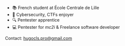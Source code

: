 - :books: French student at École Centrale de Lille
- :thought_balloon: Cybersecurity, CTFs enjoyer
- :mag: Pentester apprentice
- :computer: Pentester for *mc2i* & Freelance software developer

Contact: hugocls.pro@gmail.com
